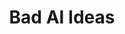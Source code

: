 ---
id: bad_ai_ideas
title: "Bad AI Ideas"
description: "In this series, we will explore real AI project failures, poor AI implementations, and misguided AI project requests from clients. Learn about common mistakes, how to avoid them, and discover better approaches to AI development through my experiences and the experiences of my clients."
featured: true
---